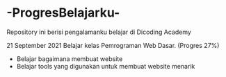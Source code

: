 # -ProgresBelajarku-
Repository ini berisi pengalamanku belajar di Dicoding Academy

21 September 2021
Belajar kelas Pemrograman Web Dasar. (Progres 27%)
  * Belajar bagaimana membuat website
  * Belajar tools yang digunakan untuk membuat website menarik
 
